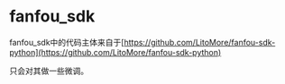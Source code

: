 # fanfou_sdk

fanfou_sdk中的代码主体来自于[https://github.com/LitoMore/fanfou-sdk-python](https://github.com/LitoMore/fanfou-sdk-python)

只会对其做一些微调。
